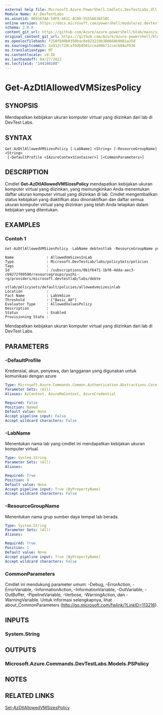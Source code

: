 ```yaml
---
external help file: Microsoft.Azure.PowerShell.Cmdlets.DevTestLabs.dll-Help.xml
Module Name: Az.DevTestLabs
ms.assetid: 869167AA-54F8-4A1C-AC08-5555A63EE1BC
online version: https://docs.microsoft.com/powershell/module/az.devtestlabs/get-azdtlallowedvmsizespolicy
schema: 2.0.0
content_git_url: https://github.com/Azure/azure-powershell/blob/main/src/DevTestLabs/DevTestLabs/help/Get-AzDtlAllowedVMSizesPolicy.md
original_content_git_url: https://github.com/Azure/azure-powershell/blob/main/src/DevTestLabs/DevTestLabs/help/Get-AzDtlAllowedVMSizesPolicy.md
ms.openlocfilehash: f250f840b0350bac8e923219b380668b8081a35d
ms.sourcegitcommit: 2a912c720caf0db4501ccea98b71ccecb84af036
ms.translationtype: MT
ms.contentlocale: id-ID
ms.lasthandoff: 04/27/2022
ms.locfileid: "144198108"
---
```

# Get-AzDtlAllowedVMSizesPolicy

## SYNOPSIS
Mendapatkan kebijakan ukuran komputer virtual yang diizinkan dari lab di DevTest Labs.

## SYNTAX

```
Get-AzDtlAllowedVMSizesPolicy [-LabName] <String> [-ResourceGroupName] <String>
 [-DefaultProfile <IAzureContextContainer>] [<CommonParameters>]
```

## DESCRIPTION
Cmdlet **Get-AzDtlAllowedVMSizesPolicy** mendapatkan kebijakan ukuran komputer virtual yang diizinkan, yang memungkinkan Anda menentukan daftar ukuran komputer virtual yang diizinkan di lab.
Cmdlet mengembalikan status kebijakan yang diaktifkan atau dinonaktifkan dan daftar semua ukuran komputer virtual yang diizinkan yang telah Anda tetapkan dalam kebijakan yang ditentukan.

## EXAMPLES

### Contoh 1
```powershell
Get-AzDtlAllowedVMSizesPolicy -LabName debtestlab -ResourceGroupName yuzhi-rg
```

```output
Name               : AllowedVmSizesInLab
Type               : Microsoft.DevTestLab/labs/policySets/policies
Tags               : 
Id                 : /subscriptions/0b1f6471-1bf0-4dda-aec3-cb9272f09590/resourcegroups/yuzhi-rg/providers/microsoft.devtestlab/labs/debte
                     stlab/policysets/default/policies/allowedvmsizesinlab
Location           : 
Fact Name          : LabVmSize
Threshold          : ["Basic_A0"]
Evaluator Type     : AllowedValuesPolicy
Description        : 
Status             : Enabled
Provisioning State : 
```
Mendapatkan kebijakan ukuran komputer virtual yang diizinkan dari lab di DevTest Labs.


## PARAMETERS

### -DefaultProfile
Kredensial, akun, penyewa, dan langganan yang digunakan untuk komunikasi dengan azure

```yaml
Type: Microsoft.Azure.Commands.Common.Authentication.Abstractions.Core.IAzureContextContainer
Parameter Sets: (All)
Aliases: AzContext, AzureRmContext, AzureCredential

Required: False
Position: Named
Default value: None
Accept pipeline input: False
Accept wildcard characters: False
```

### -LabName
Menentukan nama lab yang cmdlet ini mendapatkan kebijakan ukuran komputer virtual.

```yaml
Type: System.String
Parameter Sets: (All)
Aliases:

Required: True
Position: 0
Default value: None
Accept pipeline input: True (ByPropertyName)
Accept wildcard characters: False
```

### -ResourceGroupName
Menentukan nama grup sumber daya tempat lab berada.

```yaml
Type: System.String
Parameter Sets: (All)
Aliases:

Required: True
Position: 1
Default value: None
Accept pipeline input: True (ByPropertyName)
Accept wildcard characters: False
```

### CommonParameters
Cmdlet ini mendukung parameter umum: -Debug, -ErrorAction, -ErrorVariable, -InformationAction, -InformationVariable, -OutVariable, -OutBuffer, -PipelineVariable, -Verbose, -WarningAction, dan -WarningVariable. Untuk informasi selengkapnya, lihat about_CommonParameters (http://go.microsoft.com/fwlink/?LinkID=113216).

## INPUTS

### System.String

## OUTPUTS

### Microsoft.Azure.Commands.DevTestLabs.Models.PSPolicy

## NOTES

## RELATED LINKS

[Set-AzDtlAllowedVMSizesPolicy](./Set-AzDtlAllowedVMSizesPolicy.md)


